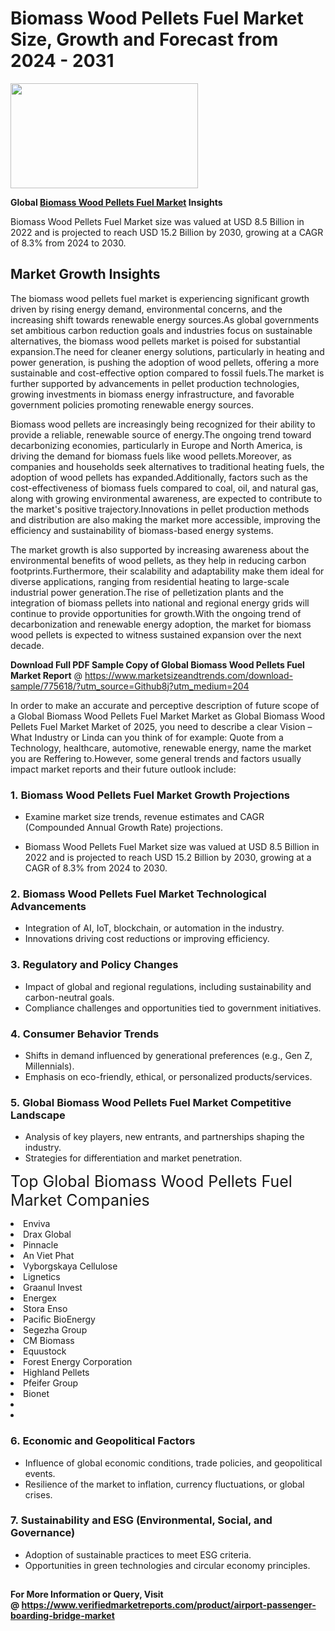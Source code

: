 <H1>Biomass Wood Pellets Fuel Market Size, Growth and Forecast from 2024 - 2031</H1><img class="aligncenter size-medium wp-image-584254" src="https://thirdeyenews.in/wp-content/uploads/2024/09/Global-Market-Research-300x168.jpeg" alt="" width="300" height="168" /><p><strong>Global&nbsp;<a href="https://www.marketsizeandtrends.com/download-sample/775618/?utm_source=Github8j?utm_medium=204">Biomass Wood Pellets Fuel Market</a> Insights</strong></p><p>Biomass Wood Pellets Fuel Market size was valued at USD 8.5 Billion in 2022 and is projected to reach USD 15.2 Billion by 2030, growing at a CAGR of 8.3% from 2024 to 2030.</p><p><h2>Market Growth Insights</h2> <p>The biomass wood pellets fuel market is experiencing significant growth driven by rising energy demand, environmental concerns, and the increasing shift towards renewable energy sources.As global governments set ambitious carbon reduction goals and industries focus on sustainable alternatives, the biomass wood pellets market is poised for substantial expansion.The need for cleaner energy solutions, particularly in heating and power generation, is pushing the adoption of wood pellets, offering a more sustainable and cost-effective option compared to fossil fuels.The market is further supported by advancements in pellet production technologies, growing investments in biomass energy infrastructure, and favorable government policies promoting renewable energy sources.</p> <p>Biomass wood pellets are increasingly being recognized for their ability to provide a reliable, renewable source of energy.The ongoing trend toward decarbonizing economies, particularly in Europe and North America, is driving the demand for biomass fuels like wood pellets.Moreover, as companies and households seek alternatives to traditional heating fuels, the adoption of wood pellets has expanded.Additionally, factors such as the cost-effectiveness of biomass fuels compared to coal, oil, and natural gas, along with growing environmental awareness, are expected to contribute to the market's positive trajectory.Innovations in pellet production methods and distribution are also making the market more accessible, improving the efficiency and sustainability of biomass-based energy systems.<p>The market growth is also supported by increasing awareness about the environmental benefits of wood pellets, as they help in reducing carbon footprints.Furthermore, their scalability and adaptability make them ideal for diverse applications, ranging from residential heating to large-scale industrial power generation.The rise of pelletization plants and the integration of biomass pellets into national and regional energy grids will continue to provide opportunities for growth.With the ongoing trend of decarbonization and renewable energy adoption, the market for biomass wood pellets is expected to witness sustained expansion over the next decade.</p> <p><span class=""><strong>Download Full PDF Sample Copy of Global Biomass Wood Pellets Fuel Market Report</strong> @ <a href="https://www.marketsizeandtrends.com/download-sample/775618/?utm_source=Github8j?utm_medium=204" target="_blank">https://www.marketsizeandtrends.com/download-sample/775618/?utm_source=Github8j?utm_medium=204</a></span></p><p>In order to make an accurate and perceptive description of future scope of a Global&nbsp;Biomass Wood Pellets Fuel Market Market as Global&nbsp;Biomass Wood Pellets Fuel Market Market of 2025, you need to describe a clear Vision &ndash; What Industry or Linda can you think of for example: Quote from a Technology, healthcare, automotive, renewable energy, name the market you are Reffering to.However, some general trends and factors usually impact market reports and their future outlook include:</p><h3>1.&nbsp;<strong>Biomass Wood Pellets Fuel Market Growth Projections</strong></h3><ul><li>Examine market size trends, revenue estimates and CAGR (Compounded Annual Growth Rate) projections.</li><li><p>Biomass Wood Pellets Fuel Market size was valued at USD 8.5 Billion in 2022 and is projected to reach USD 15.2 Billion by 2030, growing at a CAGR of 8.3% from 2024 to 2030.</p></li></ul><h3>2.&nbsp;<strong>Biomass Wood Pellets Fuel Market Technological Advancements</strong></h3><ul><li>Integration of AI, IoT, blockchain, or automation in the industry.</li><li>Innovations driving cost reductions or improving efficiency.</li></ul><h3>3.&nbsp;<strong>Regulatory and Policy Changes</strong></h3><ul><li>Impact of global and regional regulations, including sustainability and carbon-neutral goals.</li><li>Compliance challenges and opportunities tied to government initiatives.</li></ul><h3>4.&nbsp;<strong>Consumer Behavior Trends</strong></h3><ul><li>Shifts in demand influenced by generational preferences (e.g., Gen Z, Millennials).</li><li>Emphasis on eco-friendly, ethical, or personalized products/services.</li></ul><h3>5.&nbsp;<strong>Global Biomass Wood Pellets Fuel Market Competitive Landscape</strong></h3><ul><li>Analysis of key players, new entrants, and partnerships shaping the industry.</li><li>Strategies for differentiation and market penetration.</li></ul><p data-pm-slice="1 1 []"><span style="color: inherit; font-family: inherit; font-size: 25px;">Top Global Biomass Wood Pellets Fuel Market Companies</span></p><div class="" data-test-id=""><p><li>Enviva</li><li> Drax Global</li><li> Pinnacle</li><li> An Viet Phat</li><li> Vyborgskaya Cellulose</li><li> Lignetics</li><li> Graanul Invest</li><li> Energex</li><li> Stora Enso</li><li> Pacific BioEnergy</li><li> Segezha Group</li><li> CM Biomass</li><li> Equustock</li><li> Forest Energy Corporation</li><li> Highland Pellets</li><li> Pfeifer Group</li><li> Bionet</li><li> </li><li></li></p></div><h3>6.&nbsp;<strong>Economic and Geopolitical Factors</strong></h3><ul><li>Influence of global economic conditions, trade policies, and geopolitical events.</li><li>Resilience of the market to inflation, currency fluctuations, or global crises.</li></ul><h3>7.&nbsp;<strong>Sustainability and ESG (Environmental, Social, and Governance)</strong></h3><ul><li>Adoption of sustainable practices to meet ESG criteria.</li><li>Opportunities in green technologies and circular economy principles.</li></ul><h2><strong style="font-size: 14px;">For More Information or Query, Visit @&nbsp;</strong><a style="background-color: #ffffff; font-size: 14px;" href="https://www.marketsizeandtrends.com/report/biomass-wood-pellets-fuel-market/" target="_blank">https://www.verifiedmarketreports.com/product/airport-passenger-boarding-bridge-market</a></h2>